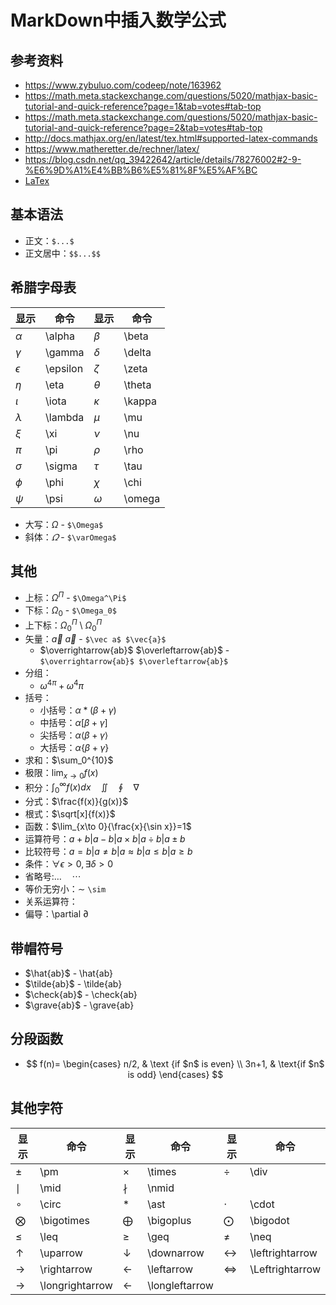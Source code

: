 # MarkDown中插入数学公式

## 参考资料

- https://www.zybuluo.com/codeep/note/163962
- https://math.meta.stackexchange.com/questions/5020/mathjax-basic-tutorial-and-quick-reference?page=1&tab=votes#tab-top
- https://math.meta.stackexchange.com/questions/5020/mathjax-basic-tutorial-and-quick-reference?page=2&tab=votes#tab-top
- http://docs.mathjax.org/en/latest/tex.html#supported-latex-commands
- https://www.matheretter.de/rechner/latex/
- https://blog.csdn.net/qq_39422642/article/details/78276002#2-9-%E6%9D%A1%E4%BB%B6%E5%81%8F%E5%AF%BC
- [LaTex](https://www.latex-project.org/)

## 基本语法

- 正文：`$...$`
- 正文居中：`$$...$$`

## 希腊字母表

| 显示       | 命令     | 显示     | 命令   |
| ---------- | -------- | -------- | ------ |
| $\alpha$   | \alpha   | $\beta$  | \beta  |
| $\gamma$   | \gamma   | $\delta$ | \delta |
| $\epsilon$ | \epsilon | $\zeta$  | \zeta  |
| $\eta$     | \eta     | $\theta$ | \theta |
| $\iota$    | \iota    | $\kappa$ | \kappa |
| $\lambda$  | \lambda  | $\mu$    | \mu    |
| $\xi$      | \xi      | $\nu$    | \nu    |
| $\pi$      | \pi      | $\rho$   | \rho   |
| $\sigma$   | \sigma   | $\tau$   | \tau   |
| $\phi$     | \phi     | $\chi$   | \chi   |
| $\psi$     | \psi     | $\omega$ | \omega |

- 大写：$\Omega$ - `$\Omega$`
- 斜体：$\varOmega$ - `$\varOmega$`

## 其他

- 上标：$\Omega^\Pi$ - `$\Omega^\Pi$`
- 下标：$\Omega_0$ - `$\Omega_0$`
- 上下标：$\Omega^\Pi_0$ \ $\Omega_0^\Pi$
- 矢量：$\vec a$ $\vec{a}$ - `$\vec a$ $\vec{a}$`
  - $\overrightarrow{ab}$ $\overleftarrow{ab}$ - `$\overrightarrow{ab}$ $\overleftarrow{ab}$`
- 分组：
  - $\omega^{4\pi} + \omega^4\pi$
- 括号：
  - 小括号：$\alpha*(\beta+\gamma)$
  - 中括号：$\alpha[\beta+\gamma]$
  - 尖括号：$\alpha\langle\beta+\gamma\rangle$
  - 大括号：$\alpha\{\beta+\gamma\}$
- 求和：$\sum_0^{10}$
- 极限：$\lim_{x\to 0}{f(x)}$
- 积分：$\int_0^\infty{f(x)dx} \quad \iint \quad \oint \quad \nabla$
- 分式：$\frac{f(x)}{g(x)}$
- 根式：$\sqrt[x]{f(x)}$
- 函数：$\lim_{x\to 0}{\frac{x}{\sin x}}=1$
- 运算符号：$a+b|a-b|a \times b|a \div b| a\pm b$
- 比较符号：$a=b|a\neq b|a\approx b|a\leq b|a\geq b$
- 条件：$\forall \epsilon >0,\exists \delta >0$
- 省略号:$\dots \quad \cdots$
- 等价无穷小：$\sim$ `\sim`
- 关系运算符：
- 偏导：\partial $\partial$

## 带帽符号

- $\hat{ab}$ - \hat{ab}
- $\tilde{ab}$ - \tilde{ab}
- $\check{ab}$ - \check{ab}
- $\grave{ab}$ - \grave{ab}

## 分段函数

- $$ f(n)= \begin{cases} n/2, & \text {if $n$ is even} \\ 3n+1, & \text{if $n$ is odd} \end{cases} $$

## 其他字符

| 显示              | 命令            | 显示             | 命令           | 显示              | 命令            |
| ----------------- | --------------- | ---------------- | -------------- | ----------------- | --------------- |
| $\pm$             | \pm             | $\times$         | \times         | $\div$            | \div            |
| $\mid$            | \mid            | $\nmid$          | \nmid          |
| $\circ$           | \circ           | $\ast$           | \ast           | $\cdot$           | \cdot           |
| $\bigotimes$      | \bigotimes      | $\bigoplus$      | \bigoplus      | $\bigodot$        | \bigodot        |
| $\leq$            | \leq            | $\geq$           | \geq           | $\neq$            | \neq            |
| $\uparrow$        | \uparrow        | $\downarrow$     | \downarrow     | $\leftrightarrow$ | \leftrightarrow |
| $\rightarrow$     | \rightarrow     | $\leftarrow$     | \leftarrow     | $\Leftrightarrow$ | \Leftrightarrow |
| $\longrightarrow$ | \longrightarrow | $\longleftarrow$ | \longleftarrow |